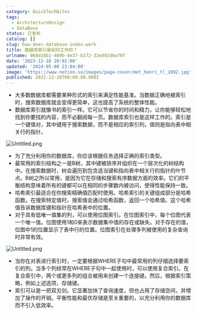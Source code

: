 ```yaml
---
category: QuickTechBites
tags:
  - ArchitectureDesign
  - DataBase
status: 已发布
catalog: []
slug: how-does-database-index-work
title: 数据库索引是如何工作的？
urlname: 068d18b1-489b-4e37-b172-33e892d6a70f
date: '2023-12-10 20:02:00'
updated: '2024-05-08 23:04:00'
image: 'https://www.notion.so/images/page-cover/met_henri_tl_1892.jpg'
published: 2022-12-10T08:00:00.000Z
---
```

- 大多数数据库都需要某种形式的索引来满足性能基准。当数据正确地被索引时，搜索数据库就会变得更简单，这也提高了系统的整体性能。
- 数据库索引就像书的索引一样。它可以节省你的时间和精力，让你能够轻松地找到你要找的内容，而不必翻阅每一页。数据库索引也是这样工作的。索引是一个键值对，其中键用于搜索数据，而不是相应的索引列，值则是指向表中相关行的指针。

![Untitled.png](https://prod-files-secure.s3.us-west-2.amazonaws.com/5d24fe63-e567-4804-86f9-9fdc62e13082/3e87f042-644d-48ab-9a58-227f3d930d71/Untitled.png?X-Amz-Algorithm=AWS4-HMAC-SHA256&X-Amz-Content-Sha256=UNSIGNED-PAYLOAD&X-Amz-Credential=ASIAZI2LB466YF47KTOP%2F20250209%2Fus-west-2%2Fs3%2Faws4_request&X-Amz-Date=20250209T213302Z&X-Amz-Expires=3600&X-Amz-Security-Token=IQoJb3JpZ2luX2VjEJT%2F%2F%2F%2F%2F%2F%2F%2F%2F%2FwEaCXVzLXdlc3QtMiJIMEYCIQCimhc32diSTVbWrqbwxhVrICafASEcsnJbz5L05ej3zwIhAJqPO11Zwh66XIEfjZerjtXVef5gyBNXBbGmjUtImsG%2FKogECK3%2F%2F%2F%2F%2F%2F%2F%2F%2F%2FwEQABoMNjM3NDIzMTgzODA1IgwJA1kk2%2FBy8rbfqy4q3AOuRswEayIz7juNrNC9BnwyM0Kdvc8ls8OJEjTI87u9UeRH777tOhz4go9LY%2FTdDu6D%2BZIgfOJDH3uZSU6CGNe7nrE%2F82x4eTijoxJF0Ce6G2iC4KdwSSsPev1P2B5dsvrpL%2B4eDxhemVipdEBIw76ETkrIgp6VfRufAk4gpe0p9qxuTy0OzTSpTZezE%2FId8hId94JO89pIuEoXoShLuEi6Ewsgl%2FlDDYRCvgpo2VWhozhvcIQUDSIIUUgWPSRrkRv%2FnvWWcprDmha6JjhMVwDIGbWglEfa2uAgjBK6ESkxnganiUYJfmAERJHq2eCtxVgaANIdQ88HRg6WBHZj90KHTa9HAWD%2FnMbxM5y6%2FyiHamJ79Id%2BdYGq9%2BZjP3vT1P2o1FwgiNLdJAt1hnmM4LXebh4OQKg5VFf5oUbGQpLykEQGVNjJqeWGl9S1E9idtCxmA6z23B0ZevF7IYxScVoxlA108Qh%2F3ncVuAQk81C2xXF4A6jr9CsaBshM6j4%2F7cnDDaiA%2B9mQwYKXMGxqlxpD0vvpv73NgTMoMuAniTsn%2BfFCuQVjh1pbbPyA7Cf9WVeqZvmE4XiitziCx5Yp8oUsX2ZNzC6VQqFYdrGBBLbWRdLWZJE6t%2Fo78H%2FTzzDijaS9BjqkAbc0iuNYJ5rPPWs%2FvPEpTQLPy406up7PS42ttHOmIgJ2ImgBO1tVfYIM7n1vr%2FNQV%2BQpZLWV%2BJYYnx39qTHTbqLmLeGdf7jgev7e2EN5wcbhoUZfPUiJVrf%2BNkW9yNrOpUg%2FQDMI1o6%2FFC1tlh9t7YZkRpl8%2BWg%2F2V7OCs9ZSbwjhBCn86ab4rbhZ%2FH1lUXHkgJ4wvVKm%2BmMZ47P6cmUXMyw%2FYYE&X-Amz-Signature=d92c7539da3d6d6ff35cc59056e1d38ce9873a635f63ac400ce6cc924f105306&X-Amz-SignedHeaders=host&x-id=GetObject)

- 为了充分利用你的数据库，你应该根据任务选择正确的索引类型。
- 最常用的索引结构之一是B树，其中键被排序并组织在一个层次化的树结构中。在搜索数据时，树会遍历到包含适当键和指向表中相关行的指针的叶节点。B树之所以常用，是因为它在存储和搜索有序数据方面的效率。它们的平衡结构意味着所有的键都可以在相同的步骤数内被访问，使得性能保持一致。
- 哈希索引最适合在你搜索精确值匹配时使用。哈希索引的关键组成部分是哈希函数。在搜索特定值时，搜索值会通过哈希函数，返回一个哈希值。这个哈希值告诉数据库键和指针在哈希表中的位置。
- 对于具有低唯一值集的列，可以使用位图索引。在位图索引中，每个位图代表一个唯一值。位图使用1和0来表示数据集中值的存在或缺失。对于存在的值，位图中1的位置显示了表中行的位置。位图索引在处理多列被使用的复杂查询时非常有效。

![Untitled.png](https://prod-files-secure.s3.us-west-2.amazonaws.com/5d24fe63-e567-4804-86f9-9fdc62e13082/25e88b4a-737d-484e-85cc-b7fe2444aa3c/Untitled.png?X-Amz-Algorithm=AWS4-HMAC-SHA256&X-Amz-Content-Sha256=UNSIGNED-PAYLOAD&X-Amz-Credential=ASIAZI2LB466YF47KTOP%2F20250209%2Fus-west-2%2Fs3%2Faws4_request&X-Amz-Date=20250209T213302Z&X-Amz-Expires=3600&X-Amz-Security-Token=IQoJb3JpZ2luX2VjEJT%2F%2F%2F%2F%2F%2F%2F%2F%2F%2FwEaCXVzLXdlc3QtMiJIMEYCIQCimhc32diSTVbWrqbwxhVrICafASEcsnJbz5L05ej3zwIhAJqPO11Zwh66XIEfjZerjtXVef5gyBNXBbGmjUtImsG%2FKogECK3%2F%2F%2F%2F%2F%2F%2F%2F%2F%2FwEQABoMNjM3NDIzMTgzODA1IgwJA1kk2%2FBy8rbfqy4q3AOuRswEayIz7juNrNC9BnwyM0Kdvc8ls8OJEjTI87u9UeRH777tOhz4go9LY%2FTdDu6D%2BZIgfOJDH3uZSU6CGNe7nrE%2F82x4eTijoxJF0Ce6G2iC4KdwSSsPev1P2B5dsvrpL%2B4eDxhemVipdEBIw76ETkrIgp6VfRufAk4gpe0p9qxuTy0OzTSpTZezE%2FId8hId94JO89pIuEoXoShLuEi6Ewsgl%2FlDDYRCvgpo2VWhozhvcIQUDSIIUUgWPSRrkRv%2FnvWWcprDmha6JjhMVwDIGbWglEfa2uAgjBK6ESkxnganiUYJfmAERJHq2eCtxVgaANIdQ88HRg6WBHZj90KHTa9HAWD%2FnMbxM5y6%2FyiHamJ79Id%2BdYGq9%2BZjP3vT1P2o1FwgiNLdJAt1hnmM4LXebh4OQKg5VFf5oUbGQpLykEQGVNjJqeWGl9S1E9idtCxmA6z23B0ZevF7IYxScVoxlA108Qh%2F3ncVuAQk81C2xXF4A6jr9CsaBshM6j4%2F7cnDDaiA%2B9mQwYKXMGxqlxpD0vvpv73NgTMoMuAniTsn%2BfFCuQVjh1pbbPyA7Cf9WVeqZvmE4XiitziCx5Yp8oUsX2ZNzC6VQqFYdrGBBLbWRdLWZJE6t%2Fo78H%2FTzzDijaS9BjqkAbc0iuNYJ5rPPWs%2FvPEpTQLPy406up7PS42ttHOmIgJ2ImgBO1tVfYIM7n1vr%2FNQV%2BQpZLWV%2BJYYnx39qTHTbqLmLeGdf7jgev7e2EN5wcbhoUZfPUiJVrf%2BNkW9yNrOpUg%2FQDMI1o6%2FFC1tlh9t7YZkRpl8%2BWg%2F2V7OCs9ZSbwjhBCn86ab4rbhZ%2FH1lUXHkgJ4wvVKm%2BmMZ47P6cmUXMyw%2FYYE&X-Amz-Signature=bc3f145e7a939fd1f8f5e0f0af2aefb343c331d93806fcdcb7ebb9dca6863680&X-Amz-SignedHeaders=host&x-id=GetObject)

- 当你在对表进行索引时，一定要根据WHERE子句中最常用的列仔细选择要索引的列。当多个列经常在WHERE子句中一起使用时，可以使用复合索引。在复合索引中，两个或更多列的组合被用来创建一个连接键。然后，根据索引策略，例如上述选项，存储键。
- 索引可以是一把双刃剑。它显著加快了查询速度，但也占用了存储空间，并增加了操作的开销。平衡性能和最优存储是至关重要的，以充分利用你的数据库而不引入低效率。
